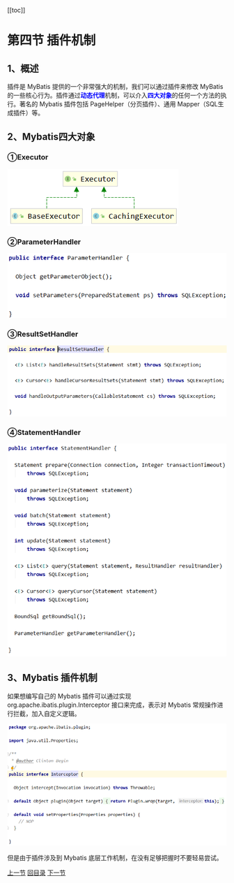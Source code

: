 [[toc]]

# 第四节 插件机制



## 1、概述

插件是 MyBatis 提供的一个非常强大的机制，我们可以通过插件来修改 MyBatis 的一些核心行为。插件通过<span style="color:blue;font-weight:bold;">动态代理</span>机制，可以介入<span style="color:blue;font-weight:bold;">四大对象</span>的任何一个方法的执行。著名的 Mybatis 插件包括 PageHelper（分页插件）、通用 Mapper（SQL生成插件）等。



## 2、Mybatis四大对象

### ①Executor

![./images](./images/img008.png)



### ②ParameterHandler

![./images](./images/img004.png)



### ③ResultSetHandler

![./images](./images/img005.png)



### ④StatementHandler

![./images](./images/img006.png)



## 3、Mybatis 插件机制

如果想编写自己的 Mybatis 插件可以通过实现 org.apache.ibatis.plugin.Interceptor 接口来完成，表示对 Mybatis 常规操作进行拦截，加入自定义逻辑。

![./images](./images/img007.png)

但是由于插件涉及到 Mybatis 底层工作机制，在没有足够把握时不要轻易尝试。



[上一节](verse03.html) [回目录](index.html) [下一节](verse05.html)